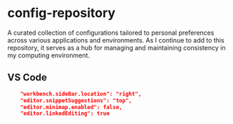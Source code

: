 # config-repository
A curated collection of configurations tailored to personal preferences across various applications and environments. As I continue to add to this repository, it serves as a hub for managing and maintaining consistency in my computing environment.
## VS Code
```json
    "workbench.sideBar.location": "right",
    "editor.snippetSuggestions": "top",
    "editor.minimap.enabled": false,
    "editor.linkedEditing": true
```